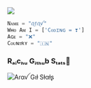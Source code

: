 <img src="https://komarev.com/ghpvc/?username=RaichuXD&label=Pʀᴏғɪʟᴇ%20Vɪᴇᴡs&color=blueviolet&style=flat-square" />

```python
Nᴀᴍᴇ = "ꪖ᥅ꪖꪜ"
Wʜᴏ Aᴍ I = ['Cᴏᴅɪɴɢ = ❣️']
Aɢᴇ = "❌"
Cᴏᴜɴᴛʀʏ = "🇮🇳"
```

<h3 align="left"><b>Rₐᵢcₕᵤ Gᵢₜₕᵤb Sₜₐₜₛ🍾</b></h4>

![Aɾαꪜ Gιƚ Sƚαƚʂ](https://github-readme-stats.vercel.app/api?username=SpiDerOp&include_all_commits=true&count_private=true&theme=highcontrast)

